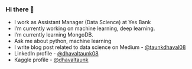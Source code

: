 ### Hi there 👋

<!--
**DhavalTaunk08/DhavalTaunk08** is a ✨ _special_ ✨ repository because its `README.md` (this file) appears on your GitHub profile.
-->
- I work as Assistant Manager (Data Science) at Yes Bank
- I’m currently working on machine learning, deep learning.
- I’m currently learning MongoDB.
- Ask me about python, machine learning
- I write blog post related to data science on Medium - [@taunkdhaval08](https://medium.com/@taunkdhaval08)
- LinkedIn profile - [@dhavaltaunk08](https://linkedin.com/in/dhavaltaunk08/)
- Kaggle profile - [@dhavaltaunk](https://www.kaggle.com/dhavaltaunk)
